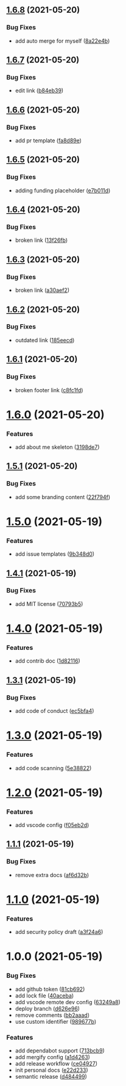 ## [1.6.8](https://github.com/tianhaoz95/tianhaoz95.github.io/compare/v1.6.7...v1.6.8) (2021-05-20)


### Bug Fixes

* add auto merge for myself ([8a22e4b](https://github.com/tianhaoz95/tianhaoz95.github.io/commit/8a22e4b9f51d2b80d2ebe570ef7c45fb7d124915))

## [1.6.7](https://github.com/tianhaoz95/tianhaoz95.github.io/compare/v1.6.6...v1.6.7) (2021-05-20)


### Bug Fixes

* edit link ([b84eb39](https://github.com/tianhaoz95/tianhaoz95.github.io/commit/b84eb390088c038e04a35c6e39a4d788f404a4e9))

## [1.6.6](https://github.com/tianhaoz95/tianhaoz95.github.io/compare/v1.6.5...v1.6.6) (2021-05-20)


### Bug Fixes

* add pr template ([fa8d89e](https://github.com/tianhaoz95/tianhaoz95.github.io/commit/fa8d89eeac7e234efa0a8669bea340fd5b2b7281))

## [1.6.5](https://github.com/tianhaoz95/tianhaoz95.github.io/compare/v1.6.4...v1.6.5) (2021-05-20)


### Bug Fixes

* adding funding placeholder ([e7b011d](https://github.com/tianhaoz95/tianhaoz95.github.io/commit/e7b011ddc71f5796ca5d0418ecba6b070bbfc45f))

## [1.6.4](https://github.com/tianhaoz95/tianhaoz95.github.io/compare/v1.6.3...v1.6.4) (2021-05-20)


### Bug Fixes

* broken link ([13f26fb](https://github.com/tianhaoz95/tianhaoz95.github.io/commit/13f26fb85f6015326de01b442e96b75536eee73d))

## [1.6.3](https://github.com/tianhaoz95/tianhaoz95.github.io/compare/v1.6.2...v1.6.3) (2021-05-20)


### Bug Fixes

* broken link ([a30aef2](https://github.com/tianhaoz95/tianhaoz95.github.io/commit/a30aef2434329e74be2318354eb77daef8edd8c2))

## [1.6.2](https://github.com/tianhaoz95/tianhaoz95.github.io/compare/v1.6.1...v1.6.2) (2021-05-20)


### Bug Fixes

* outdated link ([185eecd](https://github.com/tianhaoz95/tianhaoz95.github.io/commit/185eecdaf97c8a99e6ff54f469cb19a5397073f8))

## [1.6.1](https://github.com/tianhaoz95/tianhaoz95.github.io/compare/v1.6.0...v1.6.1) (2021-05-20)


### Bug Fixes

* broken footer link ([c8fc1fd](https://github.com/tianhaoz95/tianhaoz95.github.io/commit/c8fc1fde01b0baf8a1fa3263792f07fca1b948ec))

# [1.6.0](https://github.com/tianhaoz95/tianhaoz95.github.io/compare/v1.5.1...v1.6.0) (2021-05-20)


### Features

* add about me skeleton ([3198de7](https://github.com/tianhaoz95/tianhaoz95.github.io/commit/3198de72f5283cced5484bb8a561894c18ed55d2))

## [1.5.1](https://github.com/tianhaoz95/tianhaoz95.github.io/compare/v1.5.0...v1.5.1) (2021-05-20)


### Bug Fixes

* add some branding content ([22f794f](https://github.com/tianhaoz95/tianhaoz95.github.io/commit/22f794fac777f56c880d80a6234508527236dadb))

# [1.5.0](https://github.com/tianhaoz95/tianhaoz95.github.io/compare/v1.4.1...v1.5.0) (2021-05-19)


### Features

* add issue templates ([9b348d0](https://github.com/tianhaoz95/tianhaoz95.github.io/commit/9b348d0f0bde6f38d62e92dc613a3e20c6b66f1f))

## [1.4.1](https://github.com/tianhaoz95/tianhaoz95.github.io/compare/v1.4.0...v1.4.1) (2021-05-19)


### Bug Fixes

* add MIT license ([70793b5](https://github.com/tianhaoz95/tianhaoz95.github.io/commit/70793b52c13841a32594aec1d2449efa97d64bfd))

# [1.4.0](https://github.com/tianhaoz95/tianhaoz95.github.io/compare/v1.3.1...v1.4.0) (2021-05-19)


### Features

* add contrib doc ([1d82116](https://github.com/tianhaoz95/tianhaoz95.github.io/commit/1d821167691c8c23946cf2bc3a9701937f48d655))

## [1.3.1](https://github.com/tianhaoz95/tianhaoz95.github.io/compare/v1.3.0...v1.3.1) (2021-05-19)


### Bug Fixes

* add code of conduct ([ec5bfa4](https://github.com/tianhaoz95/tianhaoz95.github.io/commit/ec5bfa4eafaada2e55e9cea25e236a3d69edcd01))

# [1.3.0](https://github.com/tianhaoz95/tianhaoz95.github.io/compare/v1.2.0...v1.3.0) (2021-05-19)


### Features

* add code scanning ([5e38822](https://github.com/tianhaoz95/tianhaoz95.github.io/commit/5e38822263c36995e51955acb5508015b40c9fde))

# [1.2.0](https://github.com/tianhaoz95/tianhaoz95.github.io/compare/v1.1.1...v1.2.0) (2021-05-19)


### Features

* add vscode config ([f05eb2d](https://github.com/tianhaoz95/tianhaoz95.github.io/commit/f05eb2d09b1e06f11d936e0121b74e1c2fdb69aa))

## [1.1.1](https://github.com/tianhaoz95/tianhaoz95.github.io/compare/v1.1.0...v1.1.1) (2021-05-19)


### Bug Fixes

* remove extra docs ([af6d32b](https://github.com/tianhaoz95/tianhaoz95.github.io/commit/af6d32bf573f325b6f204405a51022d37456c275))

# [1.1.0](https://github.com/tianhaoz95/tianhaoz95.github.io/compare/v1.0.0...v1.1.0) (2021-05-19)


### Features

* add security policy draft ([a3f24a6](https://github.com/tianhaoz95/tianhaoz95.github.io/commit/a3f24a648a588e8137401aaec07c439b03a1379b))

# 1.0.0 (2021-05-19)


### Bug Fixes

* add github token ([81cb692](https://github.com/tianhaoz95/tianhaoz95.github.io/commit/81cb692a206e60d3aef676f8bc9afdd310e0c884))
* add lock file ([40aceba](https://github.com/tianhaoz95/tianhaoz95.github.io/commit/40acebad746eb75cc35c6f81914956bc87c4b111))
* add vscode remote dev config ([63249a8](https://github.com/tianhaoz95/tianhaoz95.github.io/commit/63249a8da3fde10b51c6299ade3b698dafbba1f5))
* deploy branch ([d626e96](https://github.com/tianhaoz95/tianhaoz95.github.io/commit/d626e963e3b1ee34ebb9f99ed477ccf7316bc625))
* remove comments ([bb2aaad](https://github.com/tianhaoz95/tianhaoz95.github.io/commit/bb2aaad75d001969673fd87ce41e72c03ed1f360))
* use custom identifier ([989677b](https://github.com/tianhaoz95/tianhaoz95.github.io/commit/989677b8db5f05509b3ca30268d6edb4903687bd))


### Features

* add dependabot support ([713bcb9](https://github.com/tianhaoz95/tianhaoz95.github.io/commit/713bcb955c5a745948d41dfbda8ad9c503921f95))
* add mergify config ([a1d4263](https://github.com/tianhaoz95/tianhaoz95.github.io/commit/a1d4263958a33502e044043499954e9fddea5443))
* add release workflow ([ce04927](https://github.com/tianhaoz95/tianhaoz95.github.io/commit/ce049270cb22387d8a21931e4585d60f5aab974b))
* init personal docs ([e22d233](https://github.com/tianhaoz95/tianhaoz95.github.io/commit/e22d2338776fd9fb52c9c5b3709a9483790606f3))
* semantic release ([d484499](https://github.com/tianhaoz95/tianhaoz95.github.io/commit/d484499cea8b3cd9d0f8f363bb7fd500c53dc0d9))
